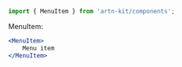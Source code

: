 ```jsx static
import { MenuItem } from 'artn-kit/components';
```

MenuItem:
```jsx
<MenuItem>
    Menu item
</MenuItem>
```
